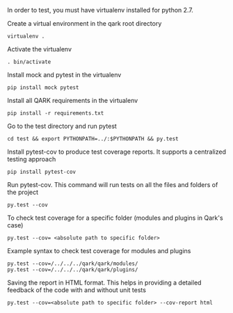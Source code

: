 In order to test, you must have virtualenv installed for python 2.7. 

Create a virtual environment in the qark root directory
```
virtualenv .
```

Activate the virtualenv
```
. bin/activate
```

Install mock and pytest in the virtualenv
```
pip install mock pytest
```

Install all QARK requirements in the virtualenv
```
pip install -r requirements.txt
```

Go to the test directory and run pytest
```
cd test && export PYTHONPATH=../:$PYTHONPATH && py.test
```

Install pytest-cov to produce test coverage reports. It supports a centralized testing approach
```
pip install pytest-cov
```

Run pytest-cov. This command will run tests on all the files and folders of the project
```
py.test --cov
```

To check test coverage for a specific folder (modules and plugins in Qark's case)
```
py.test --cov= <absolute path to specific folder>
```

Example syntax to check test coverage for modules and plugins
```
py.test --cov=/../../../qark/qark/modules/
py.test --cov=/../../../qark/qark/plugins/
```

Saving the report in HTML format. This helps in providing a detailed feedback of the code with and without unit tests
```
py.test --cov=<absolute path to specific folder> --cov-report html
```